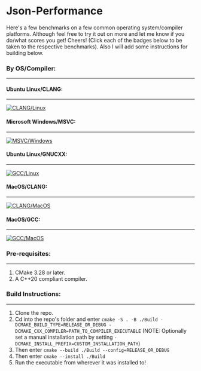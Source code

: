 # Json-Performance
Here's a few benchmarks on a few common operating system/compiler platforms. Although feel free to try it out on more and let me know if you do/what scores you get! Cheers! (Click each of the badges below to be taken to the respective benchmarks). Also I will add some instructions for building below.
### By OS/Compiler:
----
#### Ubuntu Linux/CLANG:
----
[![CLANG/Linux](https://img.shields.io/github/actions/workflow/status/RealTimeChris/Json-Performance/Benchmark.yml?style=plastic&logo=linux&logoColor=green&label=CLANG&labelColor=pewter&color=blue&branch=main)](https://github.com/RealTimeChris/Json-Performance/blob/main/Ubuntu-CLANG.md)
#### Microsoft Windows/MSVC:
----
[![MSVC/Windows](https://img.shields.io/github/actions/workflow/status/RealTimeChris/Json-Performance/Benchmark.yml?style=plastic&logo=Microsoft&logoColor=green&label=MSVC&labelColor=pewter&color=blue&branch=main)](https://github.com/RealTimeChris/Json-Performance/blob/main/Windows-MSVC.md)
#### Ubuntu Linux/GNUCXX:
----
[![GCC/Linux](https://img.shields.io/github/actions/workflow/status/RealTimeChris/Json-Performance/Benchmark.yml?style=plastic&logo=linux&logoColor=green&label=GCC&labelColor=pewter&color=blue&branch=main)](https://github.com/RealTimeChris/Json-Performance/blob/main/Ubuntu-GCC.md)
#### MacOS/CLANG:
----
[![CLANG/MacOS](https://img.shields.io/github/actions/workflow/status/RealTimeChris/Json-Performance/Benchmark.yml?style=plastic&logo=apple&logoColor=green&label=CLANG&labelColor=pewter&color=blue&branch=main)](https://github.com/RealTimeChris/Json-Performance/blob/main/MacOS-CLANG.md)
#### MacOS/GCC:
----
[![GCC/MacOS](https://img.shields.io/github/actions/workflow/status/RealTimeChris/Json-Performance/Benchmark.yml?style=plastic&logo=apple&logoColor=green&label=GCC&labelColor=pewter&color=blue&branch=main)](https://github.com/RealTimeChris/Json-Performance/blob/main/MacOS-GCC.md)

### Pre-requisites:
---
1. CMake 3.28 or later.
2. A C++20 compliant compiler.
### Build Instructions:
---
1. Clone the repo.
2. Cd into the repo's folder and enter `cmake -S . -B ./Build -DCMAKE_BUILD_TYPE=RELEASE_OR_DEBUG -DCMAKE_CXX_COMPILER=PATH_TO_COMPILER_EXECUTABLE` (NOTE: Optionally set a manual installation path by setting `-DCMAKE_INSTALL_PREFIX=CUSTOM_INSTALLATION_PATH`)
4. Then enter `cmake --build ./Build --config=RELEASE_OR_DEBUG`
5. Then enter `cmake --install ./Build`
6. Run the executable from wherever it was installed to!
